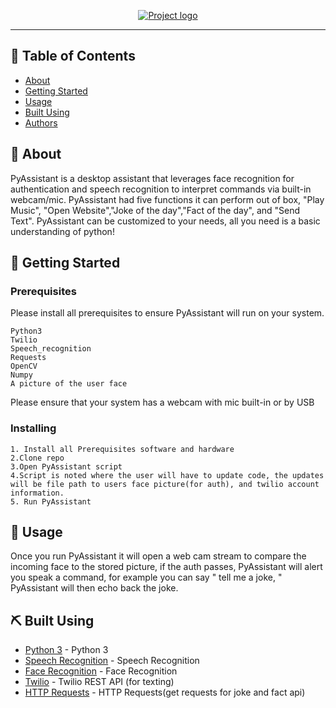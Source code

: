 <p align="center">
  <a href="" rel="noopener">
 <img src="https://i.imgur.com/hSKpyoa.png" alt="Project logo"></a>
</p>


---
## 📝 Table of Contents
- [About](#about)
- [Getting Started](#getting_started)
- [Usage](#usage)
- [Built Using](#built_using)
- [Authors](#authors)

## 🧐 About <a name = "about"></a>
PyAssistant is a desktop assistant that leverages face recognition for authentication and speech recognition to interpret commands via built-in webcam/mic. PyAssistant had five functions it can perform out of box, "Play Music", "Open Website","Joke of the day","Fact of the day", and "Send Text". PyAssistant can be customized to your needs, all you need is a basic understanding of python!

## 🏁 Getting Started <a name = "getting_started"></a>

### Prerequisites
Please install all prerequisites to ensure PyAssistant will run on your system.

```
Python3
Twilio 
Speech_recognition
Requests
OpenCV
Numpy
A picture of the user face
```
Please ensure that your system has a webcam with mic built-in or by USB

### Installing

```
1. Install all Prerequisites software and hardware
2.Clone repo
3.Open PyAssistant script
4.Script is noted where the user will have to update code, the updates will be file path to users face picture(for auth), and twilio account information. 
5. Run PyAssistant
```

## 🎈 Usage <a name="usage"></a>
Once you run PyAssistant it will open a web cam stream to compare the incoming face to the stored picture, if the auth passes, PyAssistant will alert you speak a command, for example you can say " tell me a joke, " PyAssistant will then echo back the joke. 


## ⛏️ Built Using <a name = "built_using"></a>
- [Python 3](https://www.python.org/downloads/) - Python 3
- [Speech Recognition](https://pypi.org/project/SpeechRecognition/) - Speech Recognition
- [Face Recognition](https://github.com/ageitgey/face_recognition) - Face Recognition
- [Twilio](https://pypi.org/project/twilio/) - Twilio REST API (for texting)
- [HTTP Requests](https://pypi.org/project/requests/) - HTTP Requests(get requests for joke and fact api)





